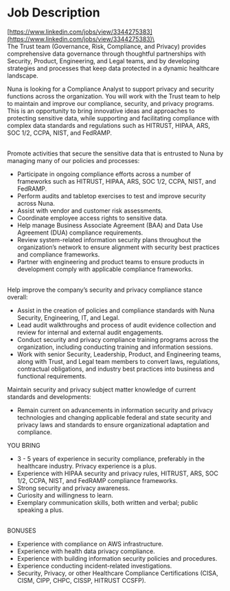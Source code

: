 # Job Description

[https://www.linkedin.com/jobs/view/3344275383](https://www.linkedin.com/jobs/view/3344275383)\
\
The Trust team (Governance, Risk, Compliance, and Privacy) provides comprehensive data governance through thoughtful partnerships with Security, Product, Engineering, and Legal teams, and by developing strategies and processes that keep data protected in a dynamic healthcare landscape.

Nuna is looking for a Compliance Analyst to support privacy and security functions across the organization. You will work with the Trust team to help to maintain and improve our compliance, security, and privacy programs. This is an opportunity to bring innovative ideas and approaches to protecting sensitive data, while supporting and facilitating compliance with complex data standards and regulations such as HITRUST, HIPAA, ARS, SOC 1/2, CCPA, NIST, and FedRAMP.

\
Promote activities that secure the sensitive data that is entrusted to Nuna by managing many of our policies and processes:

* Participate in ongoing compliance efforts across a number of frameworks such as HITRUST, HIPAA, ARS, SOC 1/2, CCPA, NIST, and FedRAMP.
* Perform audits and tabletop exercises to test and improve security across Nuna.
* Assist with vendor and customer risk assessments.
* Coordinate employee access rights to sensitive data.
* Help manage Business Associate Agreement (BAA) and Data Use Agreement (DUA) compliance requirements.
* Review system-related information security plans throughout the organization’s network to ensure alignment with security best practices and compliance frameworks.
* Partner with engineering and product teams to ensure products in development comply with applicable compliance frameworks.

\
Help improve the company’s security and privacy compliance stance overall:

* Assist in the creation of policies and compliance standards with Nuna Security, Engineering, IT, and Legal.
* Lead audit walkthroughs and process of audit evidence collection and review for internal and external audit engagements.
* Conduct security and privacy compliance training programs across the organization, including conducting training and information sessions.
* Work with senior Security, Leadership, Product, and Engineering teams, along with Trust, and Legal team members to convert laws, regulations, contractual obligations, and industry best practices into business and functional requirements.

Maintain security and privacy subject matter knowledge of current standards and developments:

* Remain current on advancements in information security and privacy technologies and changing applicable federal and state security and privacy laws and standards to ensure organizational adaptation and compliance.

YOU BRING

* 3 - 5 years of experience in security compliance, preferably in the healthcare industry. Privacy experience is a plus.
* Experience with HIPAA security and privacy rules, HITRUST, ARS, SOC 1/2, CCPA, NIST, and FedRAMP compliance frameworks.
* Strong security and privacy awareness.
* Curiosity and willingness to learn.
* Exemplary communication skills, both written and verbal; public speaking a plus.

\
BONUSES

* Experience with compliance on AWS infrastructure.
* Experience with health data privacy compliance.
* Experience with building information security policies and procedures.
* Experience conducting incident-related investigations.
* Security, Privacy, or other Healthcare Compliance Certifications (CISA, CISM, CIPP, CHPC, CISSP, HITRUST CCSFP).
